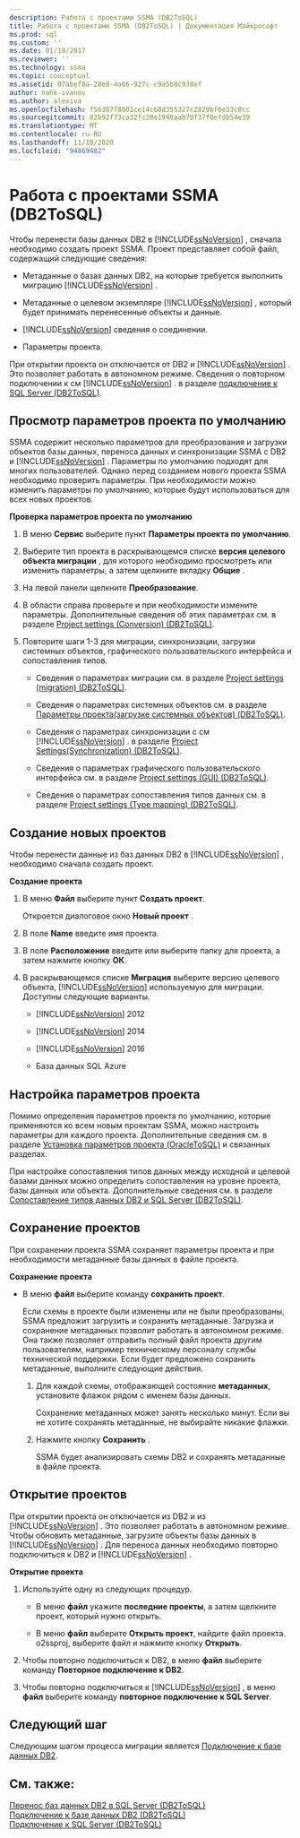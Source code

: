 ```yaml
---
description: Работа с проектами SSMA (DB2ToSQL)
title: Работа с проектами SSMA (DB2ToSQL) | Документация Майкрософт
ms.prod: sql
ms.custom: ''
ms.date: 01/19/2017
ms.reviewer: ''
ms.technology: ssma
ms.topic: conceptual
ms.assetid: 07abef8a-28e8-4a66-927c-c9a5b8c938ef
author: nahk-ivanov
ms.author: alexiva
ms.openlocfilehash: f56387f8081ce14c68d355327c2829bf6e33c8cc
ms.sourcegitcommit: 82b92f73ca32fc28e1948aab70f37f0efdb54e39
ms.translationtype: MT
ms.contentlocale: ru-RU
ms.lasthandoff: 11/18/2020
ms.locfileid: "94869482"
---
```

# <a name="working-with-ssma-projects-db2tosql"></a>Работа с проектами SSMA (DB2ToSQL)
Чтобы перенести базы данных DB2 в [!INCLUDE[ssNoVersion](../../includes/ssnoversion-md.md)] , сначала необходимо создать проект SSMA. Проект представляет собой файл, содержащий следующие сведения:  
  
-   Метаданные о базах данных DB2, на которые требуется выполнить миграцию [!INCLUDE[ssNoVersion](../../includes/ssnoversion-md.md)] .  
  
-   Метаданные о целевом экземпляре [!INCLUDE[ssNoVersion](../../includes/ssnoversion-md.md)] , который будет принимать перенесенные объекты и данные.  
  
-   [!INCLUDE[ssNoVersion](../../includes/ssnoversion-md.md)] сведения о соединении.  
  
-   Параметры проекта.  
  
При открытии проекта он отключается от DB2 и [!INCLUDE[ssNoVersion](../../includes/ssnoversion-md.md)] . Это позволяет работать в автономном режиме. Сведения о повторном подключении к см [!INCLUDE[ssNoVersion](../../includes/ssnoversion-md.md)] . в разделе [подключение к SQL Server &#40;DB2ToSQL&#41;](../../ssma/db2/connecting-to-sql-server-db2tosql.md).  
  
## <a name="reviewing-default-project-settings"></a>Просмотр параметров проекта по умолчанию  
SSMA содержит несколько параметров для преобразования и загрузки объектов базы данных, переноса данных и синхронизации SSMA с DB2 и [!INCLUDE[ssNoVersion](../../includes/ssnoversion-md.md)] . Параметры по умолчанию подходят для многих пользователей. Однако перед созданием нового проекта SSMA необходимо проверить параметры. При необходимости можно изменить параметры по умолчанию, которые будут использоваться для всех новых проектов.  
  
**Проверка параметров проекта по умолчанию**  
  
1.  В меню **Сервис** выберите пункт **Параметры проекта по умолчанию**.  
  
2.  Выберите тип проекта в раскрывающемся списке **версия целевого объекта миграции** , для которого необходимо просмотреть или изменить параметры, а затем щелкните вкладку **Общие** .  
  
3.  На левой панели щелкните **Преобразование**.  
  
4.  В области справа проверьте и при необходимости измените параметры. Дополнительные сведения об этих параметрах см. в разделе [Project settings &#40;Conversion&#41; &#40;DB2ToSQL&#41;](../../ssma/db2/project-settings-conversion-db2tosql.md).  
  
5.  Повторите шаги 1-3 для миграции, синхронизации, загрузки системных объектов, графического пользовательского интерфейса и сопоставления типов.  
  
    -   Сведения о параметрах миграции см. в разделе [Project settings &#40;migration&#41; &#40;DB2ToSQL&#41;](../../ssma/db2/project-settings-migration-db2tosql.md).  
  
    -   Сведения о параметрах системных объектов см. в разделе [Параметры проекта&#40;загрузке системных объектов&#41; &#40;DB2ToSQL&#41;](../../ssma/db2/project-settings-loading-system-objects-db2tosql.md).  
  
    -   Сведения о параметрах синхронизации с см [!INCLUDE[ssNoVersion](../../includes/ssnoversion-md.md)] . в разделе [Project Settings&#40;Synchronization&#41; &#40;DB2ToSQL&#41;](../../ssma/db2/project-settings-synchronization-db2tosql.md).  
  
    -   Сведения о параметрах графического пользовательского интерфейса см. в разделе [Project settings &#40;GUI&#41; &#40;DB2ToSQL&#41;](../../ssma/db2/project-settings-gui-db2tosql.md).  
  
    -   Сведения о параметрах сопоставления типов данных см. в разделе [Project settings &#40;Type mapping&#41; &#40;DB2ToSQL&#41;](../../ssma/db2/project-settings-type-mapping-db2tosql.md).  
  
## <a name="creating-new-projects"></a>Создание новых проектов  
Чтобы перенести данные из баз данных DB2 в [!INCLUDE[ssNoVersion](../../includes/ssnoversion-md.md)] , необходимо сначала создать проект.  
  
**Создание проекта**  
  
1.  В меню **Файл** выберите пункт **Создать проект**.  
  
    Откроется диалоговое окно **Новый проект** .  
  
2.  В поле **Name** введите имя проекта.  
  
3.  В поле **Расположение** введите или выберите папку для проекта, а затем нажмите кнопку **ОК**.  
  
4.  В раскрывающемся списке **Миграция** выберите версию целевого объекта, [!INCLUDE[ssNoVersion](../../includes/ssnoversion-md.md)] используемую для миграции. Доступны следующие варианты.  
  
    -   [!INCLUDE[ssNoVersion](../../includes/ssnoversion-md.md)] 2012  
  
    -   [!INCLUDE[ssNoVersion](../../includes/ssnoversion-md.md)] 2014  
  
    -   [!INCLUDE[ssNoVersion](../../includes/ssnoversion-md.md)] 2016  
  
    -   База данных SQL Azure  
  
## <a name="customizing-project-settings"></a>Настройка параметров проекта  
Помимо определения параметров проекта по умолчанию, которые применяются ко всем новым проектам SSMA, можно настроить параметры для каждого проекта. Дополнительные сведения см. в разделе [Установка параметров проекта &#40;OracleToSQL&#41;](../../ssma/oracle/setting-project-options-oracletosql.md) и связанных разделах.  
  
При настройке сопоставления типов данных между исходной и целевой базами данных можно определить сопоставления на уровне проекта, базы данных или объекта. Дополнительные сведения см. в разделе [Сопоставление типов данных DB2 и SQL Server &#40;DB2ToSQL&#41;](../../ssma/db2/mapping-db2-and-sql-server-data-types-db2tosql.md).  
  
## <a name="saving-projects"></a>Сохранение проектов  
При сохранении проекта SSMA сохраняет параметры проекта и при необходимости метаданные базы данных в файле проекта.  
  
**Сохранение проекта**  
  
-   В меню **файл** выберите команду **сохранить проект**.  
  
    Если схемы в проекте были изменены или не были преобразованы, SSMA предложит загрузить и сохранить метаданные. Загрузка и сохранение метаданных позволит работать в автономном режиме. Она также позволяет отправить полный файл проекта другим пользователям, например техническому персоналу службы технической поддержки. Если будет предложено сохранить метаданные, выполните следующие действия.  
  
    1.  Для каждой схемы, отображающей состояние **метаданных**, установите флажок рядом с именем базы данных.  
  
        Сохранение метаданных может занять несколько минут. Если вы не хотите сохранять метаданные, не выбирайте никакие флажки.  
  
    2.  Нажмите кнопку **Сохранить** .  
  
        SSMA будет анализировать схемы DB2 и сохранять метаданные в файле проекта.  
  
## <a name="opening-projects"></a>Открытие проектов  
При открытии проекта он отключается из DB2 и из [!INCLUDE[ssNoVersion](../../includes/ssnoversion-md.md)] . Это позволяет работать в автономном режиме. Чтобы обновить метаданные, загрузите объекты базы данных в [!INCLUDE[ssNoVersion](../../includes/ssnoversion-md.md)] . Для переноса данных необходимо повторно подключиться к DB2 и [!INCLUDE[ssNoVersion](../../includes/ssnoversion-md.md)] .  
  
**Открытие проекта**  
  
1.  Используйте одну из следующих процедур.  
  
    -   В меню **файл** укажите **последние проекты**, а затем щелкните проект, который нужно открыть.  
  
    -   В меню **файл** выберите **Открыть проект**, найдите файл проекта. o2ssproj, выберите файл и нажмите кнопку **Открыть**.  
  
2.  Чтобы повторно подключиться к DB2, в меню **файл** выберите команду **Повторное подключение к DB2**.  
  
3.  Чтобы повторно подключиться к [!INCLUDE[ssNoVersion](../../includes/ssnoversion-md.md)] , в меню **файл** выберите команду **повторное подключение к SQL Server**.  
  
## <a name="next-step"></a>Следующий шаг  
Следующим шагом процесса миграции является [Подключение к базе данных DB2](./connecting-to-db2-database-db2tosql.md).  
  
## <a name="see-also"></a>См. также:  
[Перенос баз данных DB2 в SQL Server &#40;DB2ToSQL&#41;](../../ssma/db2/migrating-db2-databases-to-sql-server-db2tosql.md)  
[Подключение к базе данных DB2 &#40;DB2ToSQL&#41;](../../ssma/db2/connecting-to-db2-database-db2tosql.md)  
[Подключение к SQL Server &#40;DB2ToSQL&#41;](../../ssma/db2/connecting-to-sql-server-db2tosql.md)  
